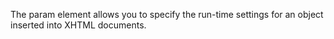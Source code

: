The param element allows you to specify the run-time settings for an object inserted into XHTML documents.